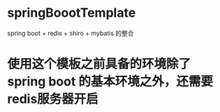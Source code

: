 # springBoootTemplate
spring boot + redis + shiro + mybatis 的整合
# 使用这个模板之前具备的环境除了spring boot 的基本环境之外，还需要redis服务器开启
